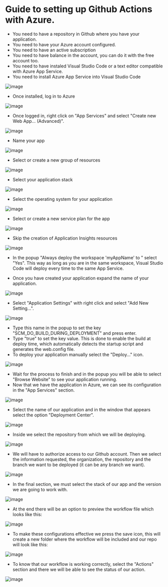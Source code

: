 # Guide to setting up Github Actions with Azure.

- You need to have a repository in Github where you have your application.
- You need to have your Azure account configured.
- You need to have an active subscription
- You need to have balance in the account, you can do it with the free account too.
- You need to have instaled Visual Studio Code or a text editor compatible with Azure App Service.
- You need to install Azure App Service into Visual Studio Code

![image](https://github.com/mbravod/techTalkApp/assets/5402955/55bd5ffe-8285-4acb-9c1a-2542e423ecc2)

- Once installed, log in to Azure

![image](https://github.com/mbravod/techTalkApp/assets/5402955/5f37e689-a870-481b-bbd5-c3168ff906e9)

- Once logged in, right click on "App Services" and select "Create new Web App... (Advanced)".

![image](https://github.com/mbravod/techTalkApp/assets/5402955/b83a43e0-0e19-40df-9d44-70ebbc81428b)

- Name your app

![image](https://github.com/mbravod/techTalkApp/assets/5402955/5cd10baa-9358-4ec8-b50a-741ba1f36f79)

- Select or create a new group of resources

![image](https://github.com/mbravod/techTalkApp/assets/5402955/65d49228-8ffc-4f2a-8bd6-56980b600a02)

- Select your application stack

![image](https://github.com/mbravod/techTalkApp/assets/5402955/c4723383-1e99-422a-aee6-b3583e4092d5)

- Select the operating system for your application

![image](https://github.com/mbravod/techTalkApp/assets/5402955/5c8b738a-ce42-429c-a636-d8c2394f4e68)

- Select or create a new service plan for the app

![image](https://github.com/mbravod/techTalkApp/assets/5402955/3ca51e78-a7a0-4441-a474-6c6062f50f01)

- Skip the creation of Application Insights resources

![image](https://github.com/mbravod/techTalkApp/assets/5402955/7c3859ea-a18c-4a39-a77e-a89c5540020f)

- In the popup "Always deploy the workspace 'myAppName' to <app-name>" select "Yes". This way as long as you are in the same workspace, Visual Studio Code will deploy every time to the same App Service.
  
-  Once you have created your application expand the name of your application.
  
  ![image](https://github.com/mbravod/techTalkApp/assets/5402955/1f362c64-0669-4801-85b1-7742ee15bd4b)

-  Select "Application Settings" with right click and select "Add New Setting...".
  
  ![image](https://github.com/mbravod/techTalkApp/assets/5402955/791a40ab-c2bb-4b65-86ea-b7578ccb88cf)

-  Type this name in the popup to set the key "SCM_DO_BUILD_DURING_DEPLOYMENT" and press enter.
-  Type "true" to set the key value. This is done to enable the build at deploy time, which automatically detects the startup script and generates the web.config file.
-  To deploy your application manually select the "Deploy..." icon.
  
  ![image](https://github.com/mbravod/techTalkApp/assets/5402955/0d4f641c-539d-4562-94c7-dbba56a11698)

-  Wait for the process to finish and in the popup you will be able to select "Browse Website" to see your application running.
-  Now that we have the application in Azure, we can see its configuration in the "App Services" section.
  
  ![image](https://github.com/mbravod/techTalkApp/assets/5402955/f1268892-3c64-40b1-9129-2d1e852c61ea)

-  Select the name of our application and in the window that appears select the option "Deployment Center".
  
  ![image](https://github.com/mbravod/techTalkApp/assets/5402955/48ec1690-e766-462e-bced-f3b74295ac8c)

-  Inside we select the repository from which we will be deploying.
  
  ![image](https://github.com/mbravod/techTalkApp/assets/5402955/24608fab-7d70-4996-8196-0721507dd197)

-  We will have to authorize access to our Github account. Then we select the information requested, the organization, the repository and the branch we want to be deployed (it can be any branch we want).
  
  ![image](https://github.com/mbravod/techTalkApp/assets/5402955/ca7f948b-a44e-4650-94e5-ed0ca92be582)

-  In the final section, we must select the stack of our app and the version we are going to work with.
  
  ![image](https://github.com/mbravod/techTalkApp/assets/5402955/be40dfdd-f699-495e-a822-1ff0127eb98d)

-  At the end there will be an option to preview the workflow file which looks like this:
  
  ![image](https://github.com/mbravod/techTalkApp/assets/5402955/f74e6a15-8353-45d0-a4ce-3f3f6af742c0)

-  To make these configurations effective we press the save icon, this will create a new folder where the workflow will be included and our repo will look like this:
  
  ![image](https://github.com/mbravod/techTalkApp/assets/5402955/812f9489-b69a-456a-a0d7-3edd0c109c21)

-  To know that our workflow is working correctly, select the "Actions" section and there we will be able to see the status of our action.
  
  ![image](https://github.com/mbravod/techTalkApp/assets/5402955/8c640cb9-47fc-48fd-899e-bd7edcf22db8)

